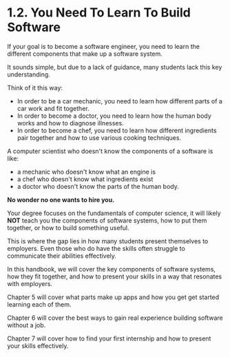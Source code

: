 # 1.2. You Need To Learn To Build Software

If your goal is to become a software engineer, you need to learn the different components that make up a software system.

It sounds simple, but due to a lack of guidance, many students lack this key understanding.

Think of it this way:

- In order to be a car mechanic, you need to learn how different parts of a car work and fit together.
- In order to become a doctor, you need to learn how the human body works and how to diagnose illnesses.
- In order to become a chef, you need to learn how different ingredients pair together and how to use various cooking techniques.

A computer scientist who doesn't know the components of a software is like:

- a mechanic who doesn't know what an engine is
- a chef who doesn't know what ingredients exist
- a doctor who doesn't know the parts of the human body.

**No wonder no one wants to hire you.**

Your degree focuses on the fundamentals of computer science, it will likely **NOT** teach you the components of software systems, how to put them together, or how to build something useful.

This is where the gap lies in how many students present themselves to employers. Even those who do have the skills often struggle to communicate their abilities effectively.

In this handbook, we will cover the key components of software systems, how they fit together, and how to present your skills in a way that resonates with employers.

Chapter 5 will cover what parts make up apps and how you get get started learning each of them.

Chapter 6 will cover the best ways to gain real experience building software without a job.

Chapter 7 will cover how to find your first internship and how to present your skills effectively.
